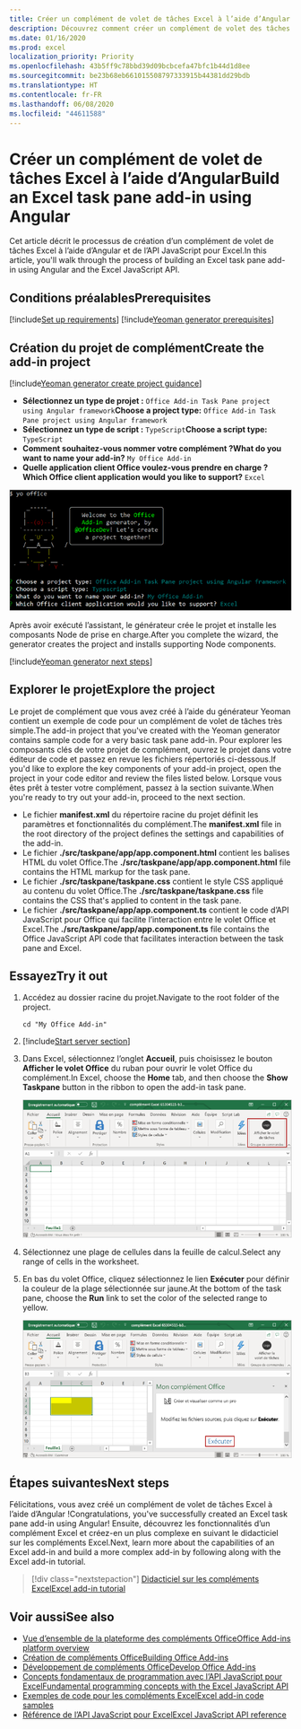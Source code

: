 ```yaml
---
title: Créer un complément de volet de tâches Excel à l’aide d’Angular
description: Découvrez comment créer un complément de volet des tâches Excel simple à l’aide de l’API JavaScript et d’Angular pour Office.
ms.date: 01/16/2020
ms.prod: excel
localization_priority: Priority
ms.openlocfilehash: 43b5ff9c78bbd39d09bcbcefa47bfc1b44d1d8ee
ms.sourcegitcommit: be23b68eb661015508797333915b44381dd29bdb
ms.translationtype: HT
ms.contentlocale: fr-FR
ms.lasthandoff: 06/08/2020
ms.locfileid: "44611588"
---
```

# <a name="build-an-excel-task-pane-add-in-using-angular"></a><span data-ttu-id="e11e3-103">Créer un complément de volet de tâches Excel à l’aide d’Angular</span><span class="sxs-lookup"><span data-stu-id="e11e3-103">Build an Excel task pane add-in using Angular</span></span>

<span data-ttu-id="e11e3-104">Cet article décrit le processus de création d’un complément de volet de tâches Excel à l’aide d’Angular et de l’API JavaScript pour Excel.</span><span class="sxs-lookup"><span data-stu-id="e11e3-104">In this article, you'll walk through the process of building an Excel task pane add-in using Angular and the Excel JavaScript API.</span></span>

## <a name="prerequisites"></a><span data-ttu-id="e11e3-105">Conditions préalables</span><span class="sxs-lookup"><span data-stu-id="e11e3-105">Prerequisites</span></span>

[!include[Set up requirements](../includes/set-up-dev-environment-beforehand.md)]
[!include[Yeoman generator prerequisites](../includes/quickstart-yo-prerequisites.md)]

## <a name="create-the-add-in-project"></a><span data-ttu-id="e11e3-106">Création du projet de complément</span><span class="sxs-lookup"><span data-stu-id="e11e3-106">Create the add-in project</span></span>

[!include[Yeoman generator create project guidance](../includes/yo-office-command-guidance.md)]

- <span data-ttu-id="e11e3-107">**Sélectionnez un type de projet :** `Office Add-in Task Pane project using Angular framework`</span><span class="sxs-lookup"><span data-stu-id="e11e3-107">**Choose a project type:** `Office Add-in Task Pane project using Angular framework`</span></span>
- <span data-ttu-id="e11e3-108">**Sélectionnez un type de script :** `TypeScript`</span><span class="sxs-lookup"><span data-stu-id="e11e3-108">**Choose a script type:** `TypeScript`</span></span>
- <span data-ttu-id="e11e3-109">**Comment souhaitez-vous nommer votre complément ?**</span><span class="sxs-lookup"><span data-stu-id="e11e3-109">**What do you want to name your add-in?**</span></span> `My Office Add-in`
- <span data-ttu-id="e11e3-110">**Quelle application client Office voulez-vous prendre en charge ?**</span><span class="sxs-lookup"><span data-stu-id="e11e3-110">**Which Office client application would you like to support?**</span></span> `Excel`

![Générateur Yeoman](../images/yo-office-excel-angular-2.png)

<span data-ttu-id="e11e3-112">Après avoir exécuté l’assistant, le générateur crée le projet et installe les composants Node de prise en charge.</span><span class="sxs-lookup"><span data-stu-id="e11e3-112">After you complete the wizard, the generator creates the project and installs supporting Node components.</span></span>

[!include[Yeoman generator next steps](../includes/yo-office-next-steps.md)]

## <a name="explore-the-project"></a><span data-ttu-id="e11e3-113">Explorer le projet</span><span class="sxs-lookup"><span data-stu-id="e11e3-113">Explore the project</span></span>

<span data-ttu-id="e11e3-114">Le projet de complément que vous avez créé à l’aide du générateur Yeoman contient un exemple de code pour un complément de volet de tâches très simple.</span><span class="sxs-lookup"><span data-stu-id="e11e3-114">The add-in project that you've created with the Yeoman generator contains sample code for a very basic task pane add-in.</span></span> <span data-ttu-id="e11e3-115">Pour explorer les composants clés de votre projet de complément, ouvrez le projet dans votre éditeur de code et passez en revue les fichiers répertoriés ci-dessous.</span><span class="sxs-lookup"><span data-stu-id="e11e3-115">If you'd like to explore the key components of your add-in project, open the project in your code editor and review the files listed below.</span></span> <span data-ttu-id="e11e3-116">Lorsque vous êtes prêt à tester votre complément, passez à la section suivante.</span><span class="sxs-lookup"><span data-stu-id="e11e3-116">When you're ready to try out your add-in, proceed to the next section.</span></span>

- <span data-ttu-id="e11e3-117">Le fichier **manifest.xml** du répertoire racine du projet définit les paramètres et fonctionnalités du complément.</span><span class="sxs-lookup"><span data-stu-id="e11e3-117">The **manifest.xml** file in the root directory of the project defines the settings and capabilities of the add-in.</span></span>
- <span data-ttu-id="e11e3-118">Le fichier **./src/taskpane/app/app.component.html** contient les balises HTML du volet Office.</span><span class="sxs-lookup"><span data-stu-id="e11e3-118">The **./src/taskpane/app/app.component.html** file contains the HTML markup for the task pane.</span></span>
- <span data-ttu-id="e11e3-119">Le fichier **./src/taskpane/taskpane.css** contient le style CSS appliqué au contenu du volet Office.</span><span class="sxs-lookup"><span data-stu-id="e11e3-119">The **./src/taskpane/taskpane.css** file contains the CSS that's applied to content in the task pane.</span></span>
- <span data-ttu-id="e11e3-120">Le fichier **./src/taskpane/app/app.component.ts** contient le code d’API JavaScript pour Office qui facilite l’interaction entre le volet Office et Excel.</span><span class="sxs-lookup"><span data-stu-id="e11e3-120">The **./src/taskpane/app/app.component.ts** file contains the Office JavaScript API code that facilitates interaction between the task pane and Excel.</span></span>

## <a name="try-it-out"></a><span data-ttu-id="e11e3-121">Essayez</span><span class="sxs-lookup"><span data-stu-id="e11e3-121">Try it out</span></span>

1. <span data-ttu-id="e11e3-122">Accédez au dossier racine du projet.</span><span class="sxs-lookup"><span data-stu-id="e11e3-122">Navigate to the root folder of the project.</span></span>

    ```command&nbsp;line
    cd "My Office Add-in"
    ```

2. [!include[Start server section](../includes/quickstart-yo-start-server-excel.md)] 

3. <span data-ttu-id="e11e3-123">Dans Excel, sélectionnez l’onglet **Accueil**, puis choisissez le bouton **Afficher le volet Office** du ruban pour ouvrir le volet Office du complément.</span><span class="sxs-lookup"><span data-stu-id="e11e3-123">In Excel, choose the **Home** tab, and then choose the **Show Taskpane** button in the ribbon to open the add-in task pane.</span></span>

    ![Bouton Complément Excel](../images/excel-quickstart-addin-3b.png)

4. <span data-ttu-id="e11e3-125">Sélectionnez une plage de cellules dans la feuille de calcul.</span><span class="sxs-lookup"><span data-stu-id="e11e3-125">Select any range of cells in the worksheet.</span></span>

5. <span data-ttu-id="e11e3-126">En bas du volet Office, cliquez sélectionnez le lien **Exécuter** pour définir la couleur de la plage sélectionnée sur jaune.</span><span class="sxs-lookup"><span data-stu-id="e11e3-126">At the bottom of the task pane, choose the **Run** link to set the color of the selected range to yellow.</span></span>

    ![Complément Excel](../images/excel-quickstart-addin-3c.png)

## <a name="next-steps"></a><span data-ttu-id="e11e3-128">Étapes suivantes</span><span class="sxs-lookup"><span data-stu-id="e11e3-128">Next steps</span></span>

<span data-ttu-id="e11e3-129">Félicitations, vous avez créé un complément de volet de tâches Excel à l’aide d’Angular !</span><span class="sxs-lookup"><span data-stu-id="e11e3-129">Congratulations, you've successfully created an Excel task pane add-in using Angular!</span></span> <span data-ttu-id="e11e3-130">Ensuite, découvrez les fonctionnalités d’un complément Excel et créez-en un plus complexe en suivant le didacticiel sur les compléments Excel.</span><span class="sxs-lookup"><span data-stu-id="e11e3-130">Next, learn more about the capabilities of an Excel add-in and build a more complex add-in by following along with the Excel add-in tutorial.</span></span>

> [!div class="nextstepaction"]
> [<span data-ttu-id="e11e3-131">Didacticiel sur les compléments Excel</span><span class="sxs-lookup"><span data-stu-id="e11e3-131">Excel add-in tutorial</span></span>](../tutorials/excel-tutorial.md)

## <a name="see-also"></a><span data-ttu-id="e11e3-132">Voir aussi</span><span class="sxs-lookup"><span data-stu-id="e11e3-132">See also</span></span>

* [<span data-ttu-id="e11e3-133">Vue d’ensemble de la plateforme des compléments Office</span><span class="sxs-lookup"><span data-stu-id="e11e3-133">Office Add-ins platform overview</span></span>](../overview/office-add-ins.md)
* [<span data-ttu-id="e11e3-134">Création de compléments Office</span><span class="sxs-lookup"><span data-stu-id="e11e3-134">Building Office Add-ins</span></span>](../overview/office-add-ins-fundamentals.md)
* [<span data-ttu-id="e11e3-135">Développement de compléments Office</span><span class="sxs-lookup"><span data-stu-id="e11e3-135">Develop Office Add-ins</span></span>](../develop/develop-overview.md)
* [<span data-ttu-id="e11e3-136">Concepts fondamentaux de programmation avec l’API JavaScript pour Excel</span><span class="sxs-lookup"><span data-stu-id="e11e3-136">Fundamental programming concepts with the Excel JavaScript API</span></span>](../excel/excel-add-ins-core-concepts.md)
* [<span data-ttu-id="e11e3-137">Exemples de code pour les compléments Excel</span><span class="sxs-lookup"><span data-stu-id="e11e3-137">Excel add-in code samples</span></span>](https://developer.microsoft.com/office/gallery/?filterBy=Samples,Excel)
* [<span data-ttu-id="e11e3-138">Référence de l’API JavaScript pour Excel</span><span class="sxs-lookup"><span data-stu-id="e11e3-138">Excel JavaScript API reference</span></span>](../reference/overview/excel-add-ins-reference-overview.md)
